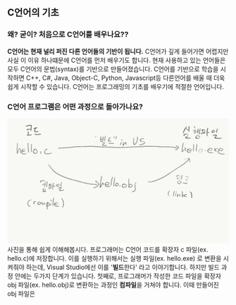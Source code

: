 ## C언어의 기초
### 왜? 굳이? 처음으로 C언어를 배우나요??
**C언어는 현재 널리 퍼진 다른 언어들의 기반이 됩니다.**
C언어가 깊게 들어가면 어렵지만 사실 이 이유 하나떄문에 C언어를 먼저 배우기도 합니다.
현재 사용하고 있는 언어들은 모두 C언어의 문법(syntax)를 기반으로 만들어졌습니다.
C언어를 기반으로 학습을 시작하면 C++, C#, Java, Object-C, Python, Javascript등 다른언어를 배울 때 더욱 쉽게 시작할 수 있습니다.
C언어는 프로그래밍의 기초를 배우기에 적절한 언어입니다.

### C언어 프로그램은 어떤 과정으로 돌아가나요?
![컴파일](img/c_progress.png)
사진을 통해 쉽게 이해해봅시다. 프로그래머는 C언어 코드를 확장자 c 파일(ex. hello.c)에 저장합니다.
이를 실행하기 위해서는 실행 파일(ex. hello.exe) 로 변환을 시켜줘야 하는데, Visual Studio에선 이를 '**빌드**한다' 라고 이야기합니다.
하지만 빌드 과정 안에는 두가지 단계가 있습니다.
첫째로, 프로그래머가 작성한 코드 파일을 확장자 obj 파일(ex. hello.obj)로 변환하는 과정인 **컴파일**을 거쳐야 합니다.
이때 만들어진 obj 파일은
